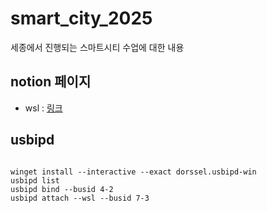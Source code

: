# smart_city_2025

세종에서 진행되는 스마트시티 수업에 대한 내용

## notion 페이지

- wsl : [링크](https://www.notion.so/freshmea/WSL-windows-subsystem-for-linux-232123060ee780e79964ec56e36b5c18?source=copy_link)

## usbipd

```shell

winget install --interactive --exact dorssel.usbipd-win
usbipd list
usbipd bind --busid 4-2
usbipd attach --wsl --busid 7-3

```

